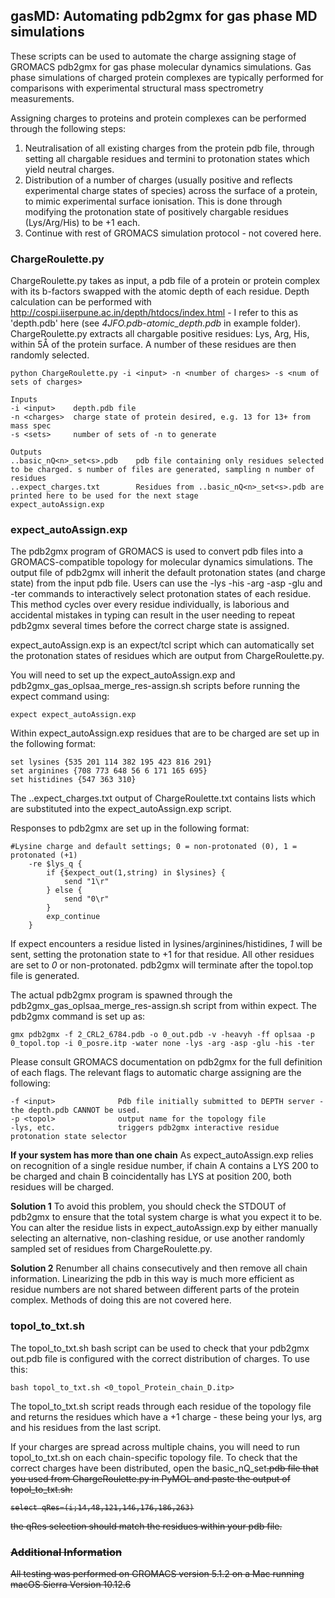 ## gasMD: Automating pdb2gmx for gas phase MD simulations

These scripts can be used to automate the charge assigning stage of GROMACS pdb2gmx for gas phase molecular dynamics simulations. Gas phase simulations of charged protein complexes are typically performed for comparisons with experimental structural mass spectrometry measurements.  

Assigning charges to proteins and protein complexes can be performed through the following steps: 
1. Neutralisation of all existing charges from the protein pdb file, through setting all chargable residues and termini to protonation states which yield neutral charges.
2. Distribution of a number of charges (usually positive and reflects experimental charge states of species) across the surface of a protein, to mimic experimental surface ionisation. This is done through modifying the protonation state of positively chargable residues (Lys/Arg/His) to be +1 each. 
3. Continue with rest of GROMACS simulation protocol - not covered here. 

### ChargeRoulette.py

ChargeRoulette.py takes as input, a pdb file of a protein or protein complex with its b-factors swapped with the atomic depth of each residue. Depth calculation can be performed with http://cospi.iiserpune.ac.in/depth/htdocs/index.html - I refer to this as 'depth.pdb' here (see *4JFO.pdb-atomic_depth.pdb* in example folder). ChargeRoulette.py extracts all chargable positive residues: Lys, Arg, His, within 5Å of the protein surface. A number of these residues are then randomly selected. 

```
python ChargeRoulette.py -i <input> -n <number of charges> -s <num of sets of charges>
```

```
Inputs
-i <input>    depth.pdb file
-n <charges>  charge state of protein desired, e.g. 13 for 13+ from mass spec
-s <sets>     number of sets of -n to generate

Outputs
..basic_nQ<n>_set<s>.pdb    pdb file containing only residues selected to be charged. s number of files are generated, sampling n number of residues
..expect_charges.txt        Residues from ..basic_nQ<n>_set<s>.pdb are printed here to be used for the next stage
expect_autoAssign.exp
```

### expect_autoAssign.exp

The pdb2gmx program of GROMACS is used to convert pdb files into a GROMACS-compatible topology for molecular dynamics simulations. The output file of pdb2gmx will inherit the default protonation states (and charge state) from the input pdb file. Users can use the -lys -his -arg -asp -glu and -ter commands to interactively select protonation states of each residue. This method cycles over every residue individually, is laborious and accidental mistakes in typing can result in the user needing to repeat pdb2gmx several times before the correct charge state is assigned. 

expect_autoAssign.exp is an expect/tcl script which can automatically set the protonation states of residues which are output from ChargeRoulette.py. 

You will need to set up the expect_autoAssign.exp and pdb2gmx_gas_oplsaa_merge_res-assign.sh scripts before running the expect command using:

```
expect expect_autoAssign.exp
```
Within expect_autoAssign.exp residues that are to be charged are set up in the following format:

```
set lysines {535 201 114 382 195 423 816 291}
set arginines {708 773 648 56 6 171 165 695}
set histidines {547 363 310}
```

The ..expect_charges.txt output of ChargeRoulette.txt contains lists which are substituted into the expect_autoAssign.exp script. 

Responses to pdb2gmx are set up in the following format:

```
#Lysine charge and default settings; 0 = non-protonated (0), 1 = protonated (+1)
    -re $lys_q {
        if {$expect_out(1,string) in $lysines} {
            send "1\r"
        } else {
            send "0\r"
        }
        exp_continue
    }
```
If expect encounters a residue listed in lysines/arginines/histidines, *1* will be sent, setting the protonation state to +1 for that residue. All other residues are set to *0* or non-protonated. pdb2gmx will terminate after the topol.top file is generated.

The actual pdb2gmx program is spawned through the pdb2gmx_gas_oplsaa_merge_res-assign.sh script from within expect. The pdb2gmx command is set up as:

```
gmx pdb2gmx -f 2_CRL2_6784.pdb -o 0_out.pdb -v -heavyh -ff oplsaa -p 0_topol.top -i 0_posre.itp -water none -lys -arg -asp -glu -his -ter
```

Please consult GROMACS documentation on pdb2gmx for the full definition of each flags. The relevant flags to automatic charge assigning are the following:

```
-f <input>              Pdb file initially submitted to DEPTH server - the depth.pdb CANNOT be used. 
-p <topol>              output name for the topology file
-lys, etc.              triggers pdb2gmx interactive residue protonation state selector
```

**If your system has more than one chain**
As expect_autoAssign.exp relies on recognition of a single residue number, if chain A contains a LYS 200 to be charged and chain B coincidentally has LYS at position 200, both residues will be charged.

**Solution 1**
To avoid this problem, you should check the STDOUT of pdb2gmx to ensure that the total system charge is what you expect it to be. You can alter the residue lists in expect_autoAssign.exp by either manually selecting an alternative, non-clashing residue, or use another randomly sampled set of residues from ChargeRoulette.py.

**Solution 2**
Renumber all chains consecutively and then remove all chain information. Linearizing the pdb in this way is much more efficient as residue numbers are not shared between different parts of the protein complex. Methods of doing this are not covered here.

### topol_to_txt.sh

The topol_to_txt.sh bash script can be used to check that your pdb2gmx out.pdb file is configured with the correct distribution of charges. To use this: 

```
bash topol_to_txt.sh <0_topol_Protein_chain_D.itp>
```

The topol_to_txt.sh script reads through each residue of the topology file and returns the residues which have a +1 charge - these being your lys, arg and his residues from the last script. 

If your charges are spread across multiple chains, you will need to run topol_to_txt.sh on each chain-specific topology file. To check that the correct charges have been distributed, open the basic_nQ<n>_set<s>.pdb file that you used from ChargeRoulette.py in PyMOL and paste the output of topol_to_txt.sh:

```
select qRes=(i;14,48,121,146,176,186,263)
```

the qRes selection should match the residues within your pdb file. 


### Additional Information

All testing was performed on GROMACS version 5.1.2 on a Mac running macOS Sierra Version 10.12.6
